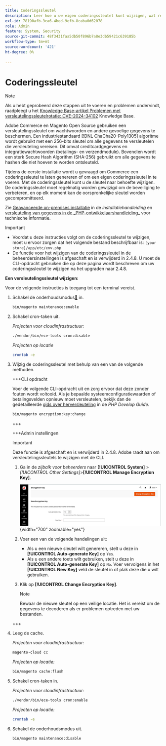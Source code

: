 ```yaml
---
title: Coderingssleutel
description: Leer hoe u uw eigen coderingssleutel kunt wijzigen, wat regelmatig moet worden gedaan om de beveiliging te verbeteren.
exl-id: 78190afb-3ca6-4bed-9efb-8caba0d62078
role: Admin
feature: System, Security
source-git-commit: 48f3431faa5db50f896b7a8e3db59421c639185b
workflow-type: tm+mt
source-wordcount: '421'
ht-degree: 0%

---
```


# Coderingssleutel

>[!NOTE]
>
>Als u hebt geprobeerd deze stappen uit te voeren en problemen ondervindt, raadpleegt u het [Knowledge Base-artikel Problemen met versleutelingssleutelrotatie: CVE-2024-34102](https://experienceleague.adobe.com/en/docs/commerce-knowledge-base/kb/troubleshooting/known-issues-patches-attached/troubleshooting-encryption-key-rotation-cve-2024-34102) Knowledge Base.

Adobe Commerce en Magento Open Source gebruiken een versleutelingssleutel om wachtwoorden en andere gevoelige gegevens te beschermen. Een industriestandaard [!DNL ChaCha20-Poly1305] algoritme wordt gebruikt met een 256-bits sleutel om alle gegevens te versleutelen die versleuteling vereisen. Dit omvat creditcardgegevens en integratiewachtwoorden (betalings- en verzendmodule). Bovendien wordt een sterk Secure Hash Algorithm (SHA-256) gebruikt om alle gegevens te hashen die niet hoeven te worden ontsleuteld.

Tijdens de eerste installatie wordt u gevraagd om Commerce een coderingssleutel te laten genereren of om een eigen coderingssleutel in te voeren. Met de coderingssleutel kunt u de sleutel naar behoefte wijzigen. De coderingssleutel moet regelmatig worden gewijzigd om de beveiliging te verbeteren, en op elk moment kan de oorspronkelijke sleutel worden gecompromitteerd.

Zie [Geavanceerde on-premises installatie](https://experienceleague.adobe.com/docs/commerce-operations/installation-guide/advanced.html) in de _installatiehandleiding_ en [versleuteling van gegevens in de _PHP-ontwikkelaarshandleiding](https://developer.adobe.com/commerce/php/development/security/data-encryption/)_ voor technische informatie.

>[!IMPORTANT]
>
>- Voordat u deze instructies volgt om de coderingssleutel te wijzigen, moet u ervoor zorgen dat het volgende bestand beschrijfbaar is: `[your store]/app/etc/env.php`
>- De functie voor het wijzigen van de coderingssleutel in de beheerdersinstellingen is afgeschaft en is verwijderd in 2.4.8. U moet de CLI-opdracht gebruiken die op deze pagina wordt beschreven om uw coderingssleutel te wijzigen na het upgraden naar 2.4.8.

**Een versleutelingssleutel wijzigen:**

Voor de volgende instructies is toegang tot een terminal vereist.

1. Schakel de onderhoudsmodus[&#128279;](https://experienceleague.adobe.com/en/docs/commerce-operations/configuration-guide/setup/application-modes#maintenance-mode) in.

   ```bash
   bin/magento maintenance:enable
   ```

1. Schakel cron-taken uit.

   _Projecten voor cloudinfrastructuur:_

   ```bash
   ./vendor/bin/ece-tools cron:disable
   ```

   _Projecten op locatie_

   ```bash
   crontab -e
   ```

1. Wijzig de coderingssleutel met behulp van een van de volgende methoden.

   +++CLI opdracht

   Voer de volgende CLI-opdracht uit en zorg ervoor dat deze zonder fouten wordt voltooid. Als je bepaalde systeemconfiguratiewaarden of betalingsvelden opnieuw moet versleutelen, bekijk dan de gedetailleerde [gids over herversleuteling](https://developer.adobe.com/commerce/php/development/security/data-encryption/) in de _PHP Develop Guide_.

   ```bash
   bin/magento encryption:key:change
   ```

   +++

   +++Admin instellingen

   >[!IMPORTANT]
   >
   >Deze functie is afgeschaft en is verwijderd in 2.4.8. Adobe raadt aan om versleutelingssleutels te wijzigen met de CLI.

   1. Ga in de _zijbalk voor beheerders_ naar **[!UICONTROL System]** > _[!UICONTROL Other Settings]_>**[!UICONTROL Manage Encryption Key]**.

      ![Systeem encryptie sleutel](./assets/encryption-key.png){width="700" zoomable="yes"}

   1. Voer een van de volgende handelingen uit:

      - Als u een nieuwe sleutel wilt genereren, stelt u deze in **[!UICONTROL Auto-generate Key]** op `Yes`.
      - Als u een andere toets wilt gebruiken, stelt u deze in **[!UICONTROL Auto-generate Key]** op `No`. Voer vervolgens in het **[!UICONTROL New Key]** veld de sleutel in of plak deze die u wilt gebruiken.

   1. Klik op **[!UICONTROL Change Encryption Key]**.

      >[!NOTE]
      >
      >Bewaar de nieuwe sleutel op een veilige locatie. Het is vereist om de gegevens te decoderen als er problemen optreden met uw bestanden.

   +++

1. Leeg de cache.

   _Projecten voor cloudinfrastructuur:_

   ```bash
   magento-cloud cc
   ```

   _Projecten op locatie:_

   ```bash
   bin/magento cache:flush
   ```

1. Schakel cron-taken in.

   _Projecten voor cloudinfrastructuur:_

   ```bash
   ./vendor/bin/ece-tools cron:enable
   ```

   _Projecten op locatie:_

   ```bash
   crontab -e
   ```

1. Schakel de onderhoudsmodus uit.

   ```bash
   bin/magento maintenance:disable
   ```
